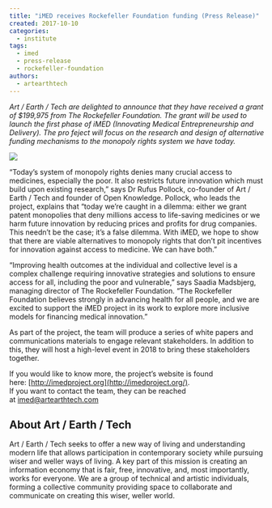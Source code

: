 ```yaml
---
title: "iMED receives Rockefeller Foundation funding (Press Release)"
created: 2017-10-10
categories: 
  - institute
tags: 
  - imed
  - press-release
  - rockefeller-foundation
authors: 
  - artearthtech
---
```


_Art / Earth / Tech are delighted to announce that they have received a grant of $199,975 from The Rockefeller Foundation. The grant will be used to launch the first phase of iMED (Innovating Medical Entrepreneurship and Delivery). The pro feject will focus on the research and design of alternative funding mechanisms to the monopoly rights system we have today._

![](https://artearthtech.files.wordpress.com/2020/03/imed_logo.jpg?w=580)

“Today’s system of monopoly rights denies many crucial access to medicines, especially the poor. It also restricts future innovation which must build upon existing research,” says Dr Rufus Pollock, co-founder of Art / Earth / Tech and founder of Open Knowledge. Pollock, who leads the project, explains that “today we’re caught in a dilemma: either we grant patent monopolies that deny millions access to life-saving medicines or we harm future innovation by reducing prices and profits for drug companies. This needn’t be the case; it’s a false dilemma. With iMED, we hope to show that there are viable alternatives to monopoly rights that don’t pit incentives for innovation against access to medicine. We can have both.”

“Improving health outcomes at the individual and collective level is a complex challenge requiring innovative strategies and solutions to ensure access for all, including the poor and vulnerable,” says Saadia Madsbjerg, managing director of The Rockefeller Foundation. “The Rockefeller Foundation believes strongly in advancing health for all people, and we are excited to support the iMED project in its work to explore more inclusive models for financing medical innovation.”

As part of the project, the team will produce a series of white papers and communications materials to engage relevant stakeholders. In addition to this, they will host a high-level event in 2018 to bring these stakeholders together.

If you would like to know more, the project’s website is found here: [http://imedproject.org](http://imedproject.org/).  
If you want to contact the team, they can be reached at imed@artearthtech.com

## About Art / Earth / Tech

Art / Earth / Tech seeks to offer a new way of living and understanding modern life that allows participation in contemporary society while pursuing wiser and weller ways of living. A key part of this mission is creating an information economy that is fair, free, innovative, and, most importantly, works for everyone. We are a group of technical and artistic individuals, forming a collective community providing space to collaborate and communicate on creating this wiser, weller world.
